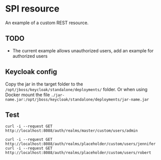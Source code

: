 # SPI resource

An example of a custom REST resource.  

## TODO

* The current example allows unauthorized users, add an example for authorized users

## Keycloak config

Copy the jar in the target folder to the `/opt/jboss/keycloak/standalone/deployments/` folder.
Or when using Docker mount the file `./jar-name.jar:/opt/jboss/keycloak/standalone/deployments/jar-name.jar`

## Test

    curl -i --request GET http://localhost:8088/auth/realms/master/custom/users/admin
    
    curl -i --request GET http://localhost:8088/auth/realms/placeholder/custom/users/jennifer
    curl -i --request GET http://localhost:8088/auth/realms/placeholder/custom/users/robert

